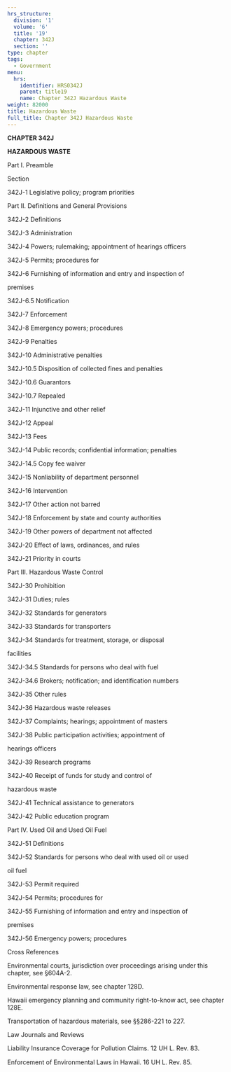 ```yaml
---
hrs_structure:
  division: '1'
  volume: '6'
  title: '19'
  chapter: 342J
  section: ''
type: chapter
tags:
  - Government
menu:
  hrs:
    identifier: HRS0342J
    parent: title19
    name: Chapter 342J Hazardous Waste
weight: 82000
title: Hazardous Waste
full_title: Chapter 342J Hazardous Waste
---
```

**CHAPTER 342J**

**HAZARDOUS WASTE**

Part I. Preamble

Section

342J-1 Legislative policy; program priorities

Part II. Definitions and General Provisions

342J-2 Definitions

342J-3 Administration

342J-4 Powers; rulemaking; appointment of hearings officers

342J-5 Permits; procedures for

342J-6 Furnishing of information and entry and inspection of

premises

342J-6.5 Notification

342J-7 Enforcement

342J-8 Emergency powers; procedures

342J-9 Penalties

342J-10 Administrative penalties

342J-10.5 Disposition of collected fines and penalties

342J-10.6 Guarantors

342J-10.7 Repealed

342J-11 Injunctive and other relief

342J-12 Appeal

342J-13 Fees

342J-14 Public records; confidential information; penalties

342J-14.5 Copy fee waiver

342J-15 Nonliability of department personnel

342J-16 Intervention

342J-17 Other action not barred

342J-18 Enforcement by state and county authorities

342J-19 Other powers of department not affected

342J-20 Effect of laws, ordinances, and rules

342J-21 Priority in courts

Part III. Hazardous Waste Control

342J-30 Prohibition

342J-31 Duties; rules

342J-32 Standards for generators

342J-33 Standards for transporters

342J-34 Standards for treatment, storage, or disposal

facilities

342J-34.5 Standards for persons who deal with fuel

342J-34.6 Brokers; notification; and identification numbers

342J-35 Other rules

342J-36 Hazardous waste releases

342J-37 Complaints; hearings; appointment of masters

342J-38 Public participation activities; appointment of

hearings officers

342J-39 Research programs

342J-40 Receipt of funds for study and control of

hazardous waste

342J-41 Technical assistance to generators

342J-42 Public education program

Part IV. Used Oil and Used Oil Fuel

342J-51 Definitions

342J-52 Standards for persons who deal with used oil or used

oil fuel

342J-53 Permit required

342J-54 Permits; procedures for

342J-55 Furnishing of information and entry and inspection of

premises

342J-56 Emergency powers; procedures

Cross References

Environmental courts, jurisdiction over proceedings arising under this chapter, see §604A-2.

Environmental response law, see chapter 128D.

Hawaii emergency planning and community right-to-know act, see chapter 128E.

Transportation of hazardous materials, see §§286-221 to 227.

Law Journals and Reviews

Liability Insurance Coverage for Pollution Claims. 12 UH L. Rev. 83.

Enforcement of Environmental Laws in Hawaii. 16 UH L. Rev. 85.